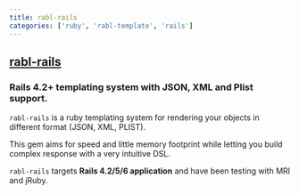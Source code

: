 ```yaml
---
title: rabl-rails
categories: ['ruby', 'rabl-template', 'rails']
---
```

## [rabl-rails](https://github.com/ccocchi/rabl-rails)

### Rails 4.2+ templating system with JSON, XML and Plist support.


`rabl-rails` is a ruby templating system for rendering your objects in different format (JSON, XML, PLIST).

This gem aims for speed and little memory footprint while letting you build complex response with a very intuitive DSL.

`rabl-rails` targets **Rails 4.2/5/6 application** and have been testing with MRI and jRuby.
